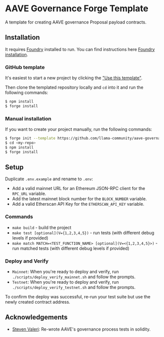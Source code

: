 # AAVE Governance Forge Template

A template for creating AAVE governance Proposal payload contracts.

## Installation

It requires [Foundry](https://github.com/gakonst/foundry) installed to run. You can find instructions here [Foundry installation](https://github.com/gakonst/foundry#installation).

### GitHub template

It's easiest to start a new project by clicking the ["Use this template"](https://github.com/llama-community/aave-governance-forge-template).

Then clone the templated repository locally and `cd` into it and run the following commands:

```sh
$ npm install
$ forge install
```

### Manual installation

If you want to create your project manually, run the following commands:

```sh
$ forge init --template https://github.com/llama-community/aave-governance-forge-template <my-repo>
$ cd <my-repo>
$ npm install
$ forge install
```

## Setup

Duplicate `.env.example` and rename to `.env`:

- Add a valid mainnet URL for an Ethereum JSON-RPC client for the `RPC_URL` variable.
- Add the latest mainnet block number for the `BLOCK_NUMBER` variable.
- Add a valid Etherscan API Key for the `ETHERSCAN_API_KEY` variable.

### Commands

- `make build` - build the project
- `make test [optional](V={1,2,3,4,5})` - run tests (with different debug levels if provided)
- `make match MATCH=<TEST_FUNCTION_NAME> [optional](V=<{1,2,3,4,5}>)` - run matched tests (with different debug levels if provided)

### Deploy and Verify

- `Mainnet`: When you're ready to deploy and verify, run `./scripts/deploy_verify_mainnet.sh` and follow the prompts.
- `Testnet`: When you're ready to deploy and verify, run `./scripts/deploy_verify_testnet.sh` and follow the prompts.

To confirm the deploy was successful, re-run your test suite but use the newly created contract address.

## Acknowledgements
* [Steven Valeri](https://github.com/stevenvaleri/): Re-wrote AAVE's governance process tests in solidity.
